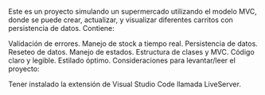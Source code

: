 Este es un proyecto simulando un supermercado utilizando el modelo MVC, donde se puede crear, actualizar, y visualizar diferentes carritos con persistencia de datos. Contiene:

Validación de errores.
Manejo de stock a tiempo real.
Persistencia de datos.
Reseteo de datos.
Manejo de estados.
Estructura de clases y MVC.
Código claro y legible.
Estilado óptimo.
Consideraciones para levantar/leer el proyecto:

Tener instalado la extensión de Visual Studio Code llamada LiveServer.

